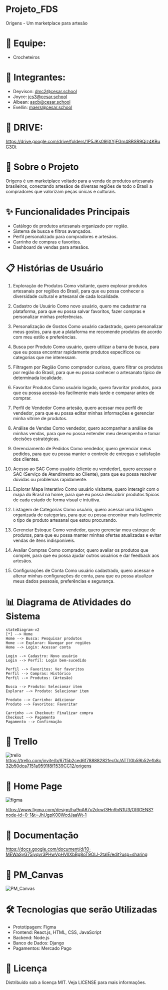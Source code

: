 # Projeto_FDS
Origens -  Um marketplace para artesão

# 📌 Equipe:
- Crocheteiros

# 📌 Integrantes: 
- Deyvison: dmc2@cesar.school
- Joyce: jcs3@cesar.school
- Albean: ascb@cesar.school
- Evellin: maers@cesar.school

# 📌 DRIVE:
https://drive.google.com/drive/folders/1P5JKs09ljXYjFGm48BSR9Qiz4KBuG3Ot

# 📌 Sobre o Projeto

Origens é um marketplace voltado para a venda de produtos artesanais brasileiros, conectando artesãos de diversas regiões de todo o Brasil a compradores que valorizam peças únicas e culturais.

# ✨ Funcionalidades Principais

- Catálogo de produtos artesanais organizado por região.
- Sistema de busca e filtros avançados.
- Perfil personalizado para compradores e artesãos.
- Carrinho de compras e favoritos.
- Dashboard de vendas para artesãos.

# 📋 Histórias de Usuário

1. Exploração de Produtos
Como visitante,
quero explorar produtos artesanais por regiões do Brasil,
para que eu possa conhecer a diversidade cultural e artesanal de cada localidade.

2. Cadastro de Usuário
Como novo usuário,
quero me cadastrar na plataforma,
para que eu possa salvar favoritos, fazer compras e personalizar minhas preferências.

3. Personalização de Gostos
Como usuário cadastrado,
quero personalizar meus gostos,
para que a plataforma me recomende produtos de acordo com meu estilo e preferências.

4. Busca por Produto
Como usuário,
quero utilizar a barra de busca,
para que eu possa encontrar rapidamente produtos específicos ou categorias que me interessam.

5. Filtragem por Região
Como comprador curioso,
quero filtrar os produtos por região do Brasil,
para que eu possa conhecer o artesanato típico de determinada localidade.

6. Favoritar Produtos
Como usuário logado,
quero favoritar produtos,
para que eu possa acessá-los facilmente mais tarde e comparar antes de comprar.

7. Perfil de Vendedor
Como artesão,
quero acessar meu perfil de vendedor,
para que eu possa editar minhas informações e gerenciar minha vitrine de produtos.

8. Análise de Vendas
Como vendedor,
quero acompanhar a análise de minhas vendas,
para que eu possa entender meu desempenho e tomar decisões estratégicas.

9. Gerenciamento de Pedidos
Como vendedor,
quero gerenciar meus pedidos,
para que eu possa manter o controle de entregas e satisfação dos clientes.

10. Acesso ao SAC
Como usuário (cliente ou vendedor),
quero acessar o SAC (Serviço de Atendimento ao Cliente),
para que eu possa resolver dúvidas ou problemas rapidamente.

11. Explorar Mapa Interativo
Como usuário visitante,
quero interagir com o mapa do Brasil na home,
para que eu possa descobrir produtos típicos de cada estado de forma visual e intuitiva.

12. Listagem de Categorias
Como usuário,
quero acessar uma listagem organizada de categorias,
para que eu possa encontrar mais facilmente o tipo de produto artesanal que estou procurando.

13. Gerenciar Estoque
Como vendedor,
quero gerenciar meu estoque de produtos,
para que eu possa manter minhas ofertas atualizadas e evitar vendas de itens indisponíveis.

14. Avaliar Compras
Como comprador,
quero avaliar os produtos que comprei,
para que eu possa ajudar outros usuários e dar feedback aos artesãos.

15. Configurações de Conta
Como usuário cadastrado,
quero acessar e alterar minhas configurações de conta,
para que eu possa atualizar meus dados pessoais, preferências e segurança.


# 📊 Diagrama de Atividades do Sistema


    stateDiagram-v2
    [*] --> Home
    Home --> Busca: Pesquisar produtos
    Home --> Explorar: Navegar por regiões
    Home --> Login: Acessar conta
    
    Login --> Cadastro: Novo usuário
    Login --> Perfil: Login bem-sucedido
    
    Perfil --> Favoritos: Ver favoritos
    Perfil --> Compras: Histórico
    Perfil --> Produtos: (Artesão)
    
    Busca --> Produto: Selecionar item
    Explorar --> Produto: Selecionar item
    
    Produto --> Carrinho: Adicionar
    Produto --> Favoritos: Favoritar
    
    Carrinho --> Checkout: Finalizar compra
    Checkout --> Pagamento
    Pagamento --> Confirmação


# 📌 Trello

![trello](https://github.com/user-attachments/assets/28534d06-afa1-4dff-959a-9424d902e199)
https://trello.com/invite/b/67f5b2ced6f78888282fec0c/ATTI0b59b52efb8c32b50dca7151a9591f8f1539CC12/origens

# 📌 Home Page

![figma](https://github.com/user-attachments/assets/e7817765-44d5-4476-94b1-6d280b1fc36f)

https://www.figma.com/design/ha9qA67u2dcwt3HnRnN1U3/ORIGENS?node-id=0-1&t=JhUgpK00WcdJaaWt-1

# 📌 Documentação

https://docs.google.com/document/d/10-MEWaSyG75iyqvr3PHwVpHVlIXbBg8oT9OIJ-2talE/edit?usp=sharing


# 📌 PM_Canvas
![PM_Canvas](https://github.com/user-attachments/assets/9b91e0ad-2c92-4e06-8d1f-59277e92ece8)


# 🛠️ Tecnologias que serão Utilizadas

- Prototipagem: Figma
- Frontend: React.js, HTML, CSS, JavaScript
- Backend: Node.js
- Banco de Dados: Django
- Pagamentos: Mercado Pago

# 📄 Licença
Distribuído sob a licença MIT. Veja LICENSE para mais informações.


